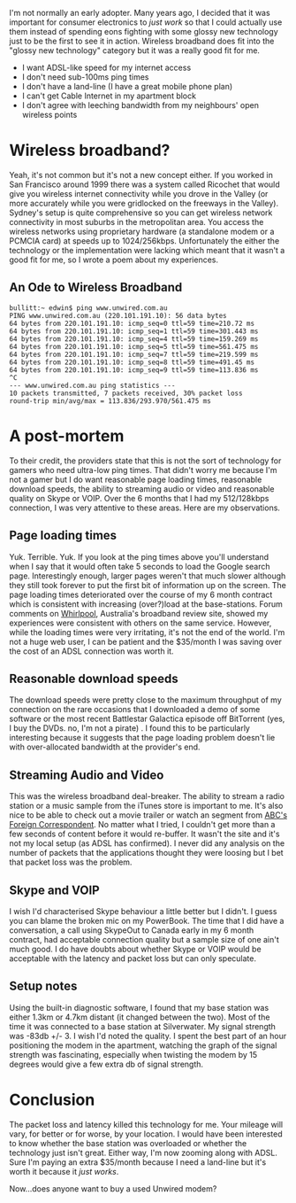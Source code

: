 <!--
.. title: Farewell Wireless Broadband
.. slug: 20060402farewell-wireless-broadband
.. date: 2006/04/02 08:26:33
.. spellcheck_exceptions: 
.. tags: Technology
.. link: 
.. description: 
-->


I'm not normally an early adopter. Many years ago, I decided that it was important for consumer electronics to *just work* so that I could actually use them instead of spending eons fighting with some glossy new technology just to be the first to see it in action. Wireless broadband does fit into the "glossy new technology" category but it was a really good fit for me.

-   I want ADSL-like speed for my internet access
-   I don't need sub-100ms ping times
-   I don't have a land-line (I have a great mobile phone plan)
-   I can't get Cable Internet in my apartment block
-   I don't agree with leeching bandwidth from my neighbours' open wireless points

Wireless broadband?
===================

Yeah, it's not common but it's not a new concept either. If you worked in San Francisco around 1999 there was a system called Ricochet that would give you wireless internet connectivity while you drove in the Valley (or more accurately while you were gridlocked on the freeways in the Valley). Sydney's setup is quite comprehensive so you can get wireless network connectivity in most suburbs in the metropolitan area. You access the wireless networks using proprietary hardware (a standalone modem or a PCMCIA card) at speeds up to 1024/256kbps. Unfortunately the either the technology or the implementation were lacking which meant that it wasn't a good fit for me, so I wrote a poem about my experiences.

An Ode to Wireless Broadband
----------------------------

```console
bullitt:~ edwin$ ping www.unwired.com.au
PING www.unwired.com.au (220.101.191.10): 56 data bytes
64 bytes from 220.101.191.10: icmp_seq=0 ttl=59 time=210.72 ms
64 bytes from 220.101.191.10: icmp_seq=1 ttl=59 time=301.443 ms
64 bytes from 220.101.191.10: icmp_seq=4 ttl=59 time=159.269 ms
64 bytes from 220.101.191.10: icmp_seq=5 ttl=59 time=561.475 ms
64 bytes from 220.101.191.10: icmp_seq=7 ttl=59 time=219.599 ms
64 bytes from 220.101.191.10: icmp_seq=8 ttl=59 time=491.45 ms
64 bytes from 220.101.191.10: icmp_seq=9 ttl=59 time=113.836 ms
^C
--- www.unwired.com.au ping statistics ---
10 packets transmitted, 7 packets received, 30% packet loss
round-trip min/avg/max = 113.836/293.970/561.475 ms
```

A post-mortem
=============

To their credit, the providers state that this is not the sort of technology for gamers who need ultra-low ping times. That didn't worry me because I'm not a gamer but I do want reasonable page loading times, reasonable download speeds, the ability to streaming audio or video and reasonable quality on Skype or VOIP. Over the 6 months that I had my 512/128kbps connection, I was very attentive to these areas. Here are my observations.

Page loading times
------------------

Yuk. Terrible. Yuk. If you look at the ping times above you'll understand when I say that it would often take 5 seconds to load the Google search page. Interestingly enough, larger pages weren't that much slower although they still took forever to put the first bit of information up on the screen. The page loading times deteriorated over the course of my 6 month contract which is consistent with increasing (over?)load at the base-stations. Forum comments on [Whirlpool](http://www.whirlpool.net.au), Australia's broadband review site, showed my experiences were consistent with others on the same service. However, while the loading times were very irritating, it's not the end of the world. I'm not a huge web user, I can be patient and the \$35/month I was saving over the cost of an ADSL connection was worth it.

Reasonable download speeds
--------------------------

The download speeds were pretty close to the maximum throughput of my connection on the rare occasions that I downloaded a demo of some software or the most recent Battlestar Galactica episode off BitTorrent (yes, I buy the DVDs. no, I'm not a pirate) . I found this to be particularly interesting because it suggests that the page loading problem doesn't lie with over-allocated bandwidth at the provider's end.

Streaming Audio and Video
-------------------------

This was the wireless broadband deal-breaker. The ability to stream a radio station or a music sample from the iTunes store is important to me. It's also nice to be able to check out a movie trailer or watch an segment from [ABC's Foreign Correspondent](http://www.abc.net.au/foreign/broadband.htm). No matter what I tried, I couldn't get more than a few seconds of content before it would re-buffer. It wasn't the site and it's not my local setup (as ADSL has confirmed). I never did any analysis on the number of packets that the applications thought they were loosing but I bet that packet loss was the problem.

Skype and VOIP
--------------

I wish I'd characterised Skype behaviour a little better but I didn't. I guess you can blame the broken mic on my PowerBook. The time that I did have a conversation, a call using SkypeOut to Canada early in my 6 month contract, had acceptable connection quality but a sample size of one ain't much good. I do have doubts about whether Skype or VOIP would be acceptable with the latency and packet loss but can only speculate.

Setup notes
-----------

Using the built-in diagnostic software, I found that my base station was either 1.3km or 4.7km distant (it changed between the two). Most of the time it was connected to a base station at Silverwater. My signal strength was -83db +/- 3. I wish I'd noted the quality. I spent the best part of an hour positioning the modem in the apartment, watching the graph of the signal strength was fascinating, especially when twisting the modem by 15 degrees would give a few extra db of signal strength.

Conclusion
==========

The packet loss and latency killed this technology for me. Your mileage will vary, for better or for worse, by your location. I would have been interested to know whether the base station was overloaded or whether the technology just isn't great. Either way, I'm now zooming along with ADSL. Sure I'm paying an extra \$35/month because I need a land-line but it's worth it because it *just works*.

Now...does anyone want to buy a used Unwired modem?

